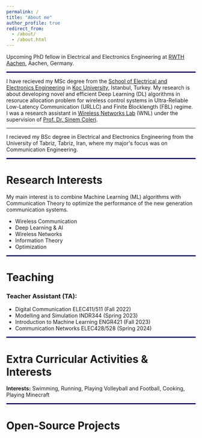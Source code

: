 ```yaml
---
permalink: /
title: "About me"
author_profile: true
redirect_from: 
  - /about/
  - /about.html
---
```


Upcoming PhD fellow in Electrical and Electronics Engineering at [RWTH Aachen](https://www.elektrotechnik.rwth-aachen.de/cms/~mp/Elektrotechnik-und-Informationstechnik/lidx/1/), Aachen, Germany.

<hr style="border:1px solid navy">

I have recieved my MSc degree from the [School of Electrical and Electronics Engineering](https://ee.ku.edu.tr/) in [Koc University](https://www.ku.edu.tr/en/), Istanbul, Turkey. My research is about developing novel and efficient Deep Learning (DL) algorithms in resoruce allocation problem for wireless control systems in Ultra-Reliable Low-Latency Communication (URLLC) and Finite 
Blocklength (FBL) regime. I was a research assistant in [Wireless Networks Lab](https://wnl.ku.edu.tr/) (WNL) under the supervision of [Prof. Dr. Sinem Coleri](https://mysite.ku.edu.tr/scoleri/).

---

I recieved my BSc degree in Electrical and Electronics Engineering from the University of Tabriz, Tabriz, Iran, where my major's focus was on Communication Engineering. 

<hr style="border:1px solid navy">

# Research Interests
My main interest is to combine Machine Learning (ML) algorithms with Communication Theory to optimize the performance of the new generation communication systems. 

- Wireless Communication
- Deep Learning & AI
- Wireless Networks
- Information Theory
- Optimization

<hr style="border:1px solid navy">

# Teaching 
### Teacher Assistant (TA):
- Digital Communication ELEC411/511 (Fall 2022)
- Modelling and Simulation INDR344 (Spring 2023)
- Introduction to Machine Learning ENGR421 (Fall 2023)
- Communication Networks ELEC428/528 (Spring 2024)

<hr style="border:1px solid navy">

# Extra Curricular Activities & Interests
**Interests:** Swimming, Running, Playing Volleyball and Football, Cooking, Playing Minecraft

<hr style="border:1px solid navy">

# Open-Source Projects
